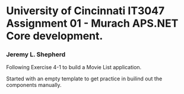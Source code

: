 # University of Cincinnati IT3047 Assignment 01 - Murach APS.NET Core development.
### Jeremy L. Shepherd
Following Exercise 4-1 to build a Movie List application.

Started with an empty template to get practice in builind out the components manually.
